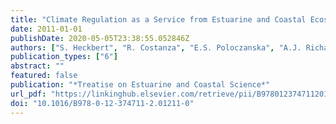 ```yaml
---
title: "Climate Regulation as a Service from Estuarine and Coastal Ecosystems"
date: 2011-01-01
publishDate: 2020-05-05T23:38:55.052846Z
authors: ["S. Heckbert", "R. Costanza", "E.S. Poloczanska", "A.J. Richardson"]
publication_types: ["6"]
abstract: ""
featured: false
publication: "*Treatise on Estuarine and Coastal Science*"
url_pdf: "https://linkinghub.elsevier.com/retrieve/pii/B9780123747112012110"
doi: "10.1016/B978-0-12-374711-2.01211-0"
---
```


